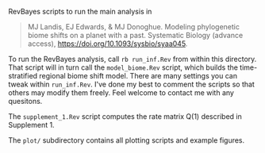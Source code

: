 RevBayes scripts to run the main analysis in

> MJ Landis, EJ Edwards, & MJ Donoghue. Modeling phylogenetic biome shifts on a planet with a past. Systematic Biology (advance access), https://doi.org/10.1093/sysbio/syaa045.

To run the RevBayes analysis, call `rb run_inf.Rev` from within this directory. That script will in turn call the `model_biome.Rev` script, which builds the time-stratified regional biome shift model. There are many settings you can tweak within `run_inf.Rev`. I've done my best to comment the scripts so that others may modify them freely. Feel welcome to contact me with any quesitons.

The `supplement_1.Rev` script computes the rate matrix Q(1) described in Supplement 1.

The `plot/` subdirectory contains all plotting scripts and example figures.

